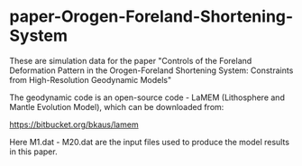 # paper-Orogen-Foreland-Shortening-System

These are simulation data for the paper "Controls of the Foreland Deformation Pattern in the Orogen-Foreland Shortening System: Constraints from High-Resolution Geodynamic Models"

The geodynamic code is an open-source code - LaMEM (Lithosphere and Mantle Evolution Model), which can be downloaded from:

https://bitbucket.org/bkaus/lamem

Here M1.dat - M20.dat are the input files used to produce the model results in this paper.
